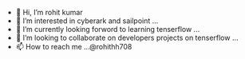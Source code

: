 - 👋 Hi, I’m rohit kumar
- 👀 I’m interested in cyberark and sailpoint ...
- 🌱 I’m currently looking forword to learning tenserflow ...
- 💞️ I’m looking to collaborate on developers projects on tenserflow  ...
- 📫 How to reach me ...@rohithh708

<!---
rohithh708/rohithh708 is a ✨ special ✨ repository because its `README.md` (this file) appears on your GitHub profile.
You can click the Preview link to take a look at your changes.
--->
